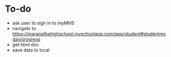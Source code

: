 # To-do
- ask user to sign in to myMHS
- navigate to https://maranathahighschool.myschoolapp.com/app/student#studentmyday/progress
- get html doc
- save data to local
